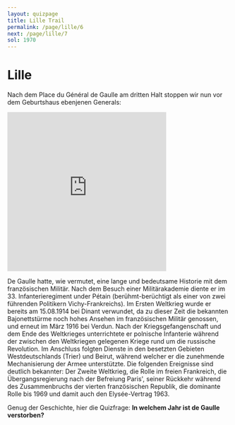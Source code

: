 ```yaml
---
layout: quizpage
title: Lille Trail
permalink: /page/lille/6
next: /page/lille/7
sol: 1970
---
```


# Lille

Nach dem Place du Général de Gaulle am dritten Halt stoppen wir nun vor dem Geburtshaus ebenjenen Generals:

<iframe src="https://www.google.com/maps/embed?pb=!1m17!1m12!1m3!1d290.00064145471566!2d3.0586779426520505!3d50.646021178537204!2m3!1f0!2f0!3f0!3m2!1i1024!2i768!4f13.1!3m2!1m1!2zNTDCsDM4JzQ1LjgiTiAzwrAwMyczMS4xIkU!5e0!3m2!1sfr!2sch!4v1725184692789!5m2!1sfr!2sch" width="360" height="360" style="border:0;" allowfullscreen="" loading="lazy" referrerpolicy="no-referrer-when-downgrade"></iframe>

De Gaulle hatte, wie vermutet, eine lange und bedeutsame Historie mit dem französischen Militär. Nach dem Besuch einer
Militärakademie diente er im 33. Infanterieregiment under Pétain (berühmt-berüchtigt als einer von zwei führenden
Politikern Vichy-Frankreichs). Im Ersten Weltkrieg wurde er bereits am 15.08.1914 bei Dinant verwundet, da zu dieser
Zeit die bekannten Bajonettstürme noch hohes Ansehen im französischen Militär genossen, und erneut im März 1916 bei
Verdun. Nach der Kriegsgefangenschaft und dem Ende des Weltkrieges unterrichtete er polnische Infanterie während der
zwischen den Weltkriegen gelegenen Kriege rund um die russische Revolution. Im Anschluss folgten Dienste in den
besetzten Gebieten Westdeutschlands (Trier) und Beirut, während welcher er die zunehmende Mechanisierung der Armee
unterstützte. Die folgenden Ereignisse sind deutlich bekannter: Der Zweite Weltkrieg, die Rolle im freien Frankreich,
die Übergangsregierung nach der Befreiung Paris', seiner Rückkehr während des Zusammenbruchs der vierten französischen
Republik, die dominante Rolle bis 1969 und damit auch den Elysée-Vertrag 1963.

Genug der Geschichte, hier die Quizfrage: **In welchem Jahr ist de Gaulle verstorben?**
